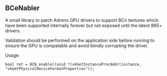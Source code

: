 ## BCeNabler

A small library to patch Adreno GPU drivers to support BCn textures which have been supported internally forever but not exposed until the latest 865+ drivers.


Validation should be performed on the application side before running to ensure the GPU is compatable and avoid blindly corrupting the driver.

Usage:
```
bool ret = BCN_enable((void *)vkGetInstanceProcAddr(instance, "vkGetPhysicalDeviceFormatProperties"));
```
